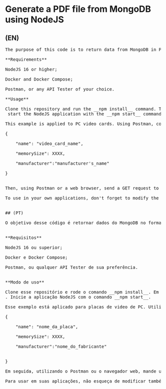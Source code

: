 # Generate a PDF file from MongoDB using NodeJS

## (EN)
<pre>The purpose of this code is to return data from MongoDB in PDF format. The dependencies used in the project are express, mongoose, nodemon (optional) and html-pdf-phantomjs-included.<br>
**Requirements**<br>
NodeJS 16 or higher;<br>
Docker and Docker Compose;<br>
Postman, or any API Tester of your choice.<br>
**Usage**<br>
Clone this repository and run the __npm install__ command. Then mount the MongoDB container with the command __docker-compose build__ and start it with the command __docker-compose up__<br> start the NodeJS application with the __npm start__ command.<br>
This example is applied to PC video cards. Using Postman, connect to the URL localhost:3000/ and send a POST request with the following JSON structure:<br>
{<br>
    "name": "video_card_name",<br>
    "memorySize": XXXX,<br>
    "manufacturer":"manufacturer's_name"<br>
}<br>

Then, using Postman or a web browser, send a GET request to the URL localhost:3000/. A PDF will be displayed, or downloaded.<br>
To use in your own applications, don't forget to modify the template.ejs file as well.<br>

## (PT)<br>
O objetivo desse código é retornar dados do MongoDB no formato PDF. As dependências usadas no projeto são express, mongoose, nodemon (opcional) e html-pdf-phantomjs-included.<br>

**Requisitos**<br>
NodeJS 16 ou superior;<br>
Docker e Docker Compose;<br>
Postman, ou qualquer API Tester de sua preferência.<br>

**Modo de uso**<br>
Clone esse repositório e rode o comando __npm install__. Em seguida, monte o conteiner do MongoDB com o comando __docker-compose build__ e o inicie com o comando __docker-compose up__<br>. Inicie a aplicação NodeJS com o comando __npm start__.<br>
Esse exemplo está aplicado para placas de video de PC. Utilizando o Postman, conecte na URL localhost:3000/ e mande uma requisição POST com  a seguinte estrutura JSON:<br>
{<br>
    "name": "nome_da_placa",<br>
    "memorySize": XXXX,<br>
    "manufacturer":"nome_do_fabricante"<br>

}<br>
Em seguida, utilizando o Postman ou o navegador web, mande uma requisição GET para a URL localhost:3000/. Um PDF será exibido, ou baixado.<br>
Para usar em suas aplicações, não esqueça de modificar também o arquivo template.ejs.<br></pre>

